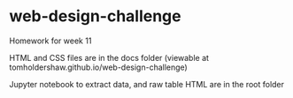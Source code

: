 # web-design-challenge

Homework for week 11

HTML and CSS files are in the docs folder (viewable at tomholdershaw.github.io/web-design-challenge)

Jupyter notebook to extract data, and raw table HTML are in the root folder
